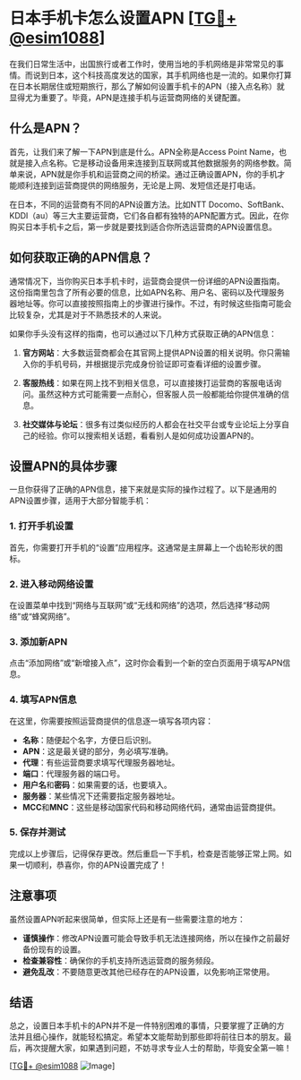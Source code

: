 # 日本手机卡怎么设置APN [[TG💪+ @esim1088](https://t.me/s/esim1088)]

在我们日常生活中，出国旅行或者工作时，使用当地的手机网络是非常常见的事情。而说到日本，这个科技高度发达的国家，其手机网络也是一流的。如果你打算在日本长期居住或短期旅行，那么了解如何设置手机卡的APN（接入点名称）就显得尤为重要了。毕竟，APN是连接手机与运营商网络的关键配置。

## 什么是APN？

首先，让我们来了解一下APN到底是什么。APN全称是Access Point Name，也就是接入点名称。它是移动设备用来连接到互联网或其他数据服务的网络参数。简单来说，APN就是你手机和运营商之间的桥梁。通过正确设置APN，你的手机才能顺利连接到运营商提供的网络服务，无论是上网、发短信还是打电话。

在日本，不同的运营商有不同的APN设置方法。比如NTT Docomo、SoftBank、KDDI（au）等三大主要运营商，它们各自都有独特的APN配置方式。因此，在你购买日本手机卡之后，第一步就是要找到适合你所选运营商的APN设置信息。

## 如何获取正确的APN信息？

通常情况下，当你购买日本手机卡时，运营商会提供一份详细的APN设置指南。这份指南里包含了所有必要的信息，比如APN名称、用户名、密码以及代理服务器地址等。你可以直接按照指南上的步骤进行操作。不过，有时候这些指南可能会比较复杂，尤其是对于不熟悉技术的人来说。

如果你手头没有这样的指南，也可以通过以下几种方式获取正确的APN信息：

1. **官方网站**：大多数运营商都会在其官网上提供APN设置的相关说明。你只需输入你的手机号码，并根据提示完成身份验证即可查看详细的设置步骤。
   
2. **客服热线**：如果在网上找不到相关信息，可以直接拨打运营商的客服电话询问。虽然这种方式可能需要一点耐心，但客服人员一般都能给你提供准确的信息。

3. **社交媒体与论坛**：很多有过类似经历的人都会在社交平台或专业论坛上分享自己的经验。你可以搜索相关话题，看看别人是如何成功设置APN的。

## 设置APN的具体步骤

一旦你获得了正确的APN信息，接下来就是实际的操作过程了。以下是通用的APN设置步骤，适用于大部分智能手机：

### 1. 打开手机设置

首先，你需要打开手机的“设置”应用程序。这通常是主屏幕上一个齿轮形状的图标。

### 2. 进入移动网络设置

在设置菜单中找到“网络与互联网”或“无线和网络”的选项，然后选择“移动网络”或“蜂窝网络”。

### 3. 添加新APN

点击“添加网络”或“新增接入点”，这时你会看到一个新的空白页面用于填写APN信息。

### 4. 填写APN信息

在这里，你需要按照运营商提供的信息逐一填写各项内容：
   - **名称**：随便起个名字，方便日后识别。
   - **APN**：这是最关键的部分，务必填写准确。
   - **代理**：有些运营商要求填写代理服务器地址。
   - **端口**：代理服务器的端口号。
   - **用户名**和**密码**：如果需要的话，也要填入。
   - **服务器**：某些情况下还需要指定服务器地址。
   - **MCC**和**MNC**：这些是移动国家代码和移动网络代码，通常由运营商提供。

### 5. 保存并测试

完成以上步骤后，记得保存更改。然后重启一下手机，检查是否能够正常上网。如果一切顺利，恭喜你，你的APN设置完成了！

## 注意事项

虽然设置APN听起来很简单，但实际上还是有一些需要注意的地方：

- **谨慎操作**：修改APN设置可能会导致手机无法连接网络，所以在操作之前最好备份现有的设置。
- **检查兼容性**：确保你的手机支持所选运营商的服务频段。
- **避免乱改**：不要随意更改其他已经存在的APN设置，以免影响正常使用。

## 结语

总之，设置日本手机卡的APN并不是一件特别困难的事情，只要掌握了正确的方法并且细心操作，就能轻松搞定。希望本文能帮助到那些即将前往日本的朋友。最后，再次提醒大家，如果遇到问题，不妨寻求专业人士的帮助，毕竟安全第一嘛！

[[TG💪+ @esim1088](https://t.me/s/esim1088) ![Image](https://i.postimg.cc/4NQfJmqS/Snipaste-2025-05-13-00-14-12.png)]